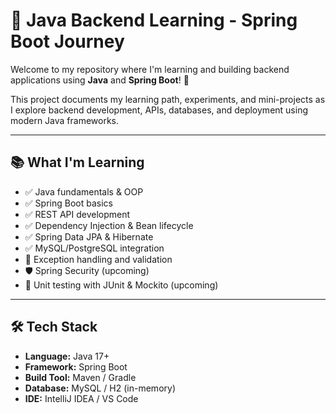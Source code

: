 # 🚀 Java Backend Learning - Spring Boot Journey

Welcome to my repository where I'm learning and building backend applications using **Java** and **Spring Boot**! 🌱

This project documents my learning path, experiments, and mini-projects as I explore backend development, APIs, databases, and deployment using modern Java frameworks.

---

## 📚 What I'm Learning

- ✅ Java fundamentals & OOP
- ✅ Spring Boot basics
- ✅ REST API development
- ✅ Dependency Injection & Bean lifecycle
- ✅ Spring Data JPA & Hibernate
- ✅ MySQL/PostgreSQL integration
- 🔄 Exception handling and validation
- 🛡️ Spring Security (upcoming)
- 🧪 Unit testing with JUnit & Mockito (upcoming)

---

## 🛠️ Tech Stack

- **Language:** Java 17+
- **Framework:** Spring Boot
- **Build Tool:** Maven / Gradle
- **Database:** MySQL / H2 (in-memory)
- **IDE:** IntelliJ IDEA / VS Code
